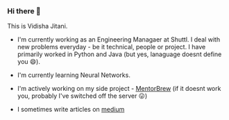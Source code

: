 ### Hi there 👋

This is Vidisha Jitani.

- I'm currently working as an Engineering Managaer at Shuttl. I deal with new problems everyday - be it technical, people or project.
I have primarily worked in Python and Java (but yes, lanaguage doesnt define you 😄).

- I'm currently learning Neural Networks. 

- I'm actively working on my side project - [MentorBrew](https://mentorbrew.com/) (if it doesnt work you, probably I've switched off the server 😛)

- I sometimes write articles on [medium](https://medium.com/@vidishajitani25)





<!--


- 🔭 I’m currently working on ...
- 🌱 I’m currently learning ...
- 👯 I’m looking to collaborate on ...
- 🤔 I’m looking for help with ...
- 💬 Ask me about ...
- 📫 How to reach me: ...
- 😄 Pronouns: ...
- ⚡ Fun fact: ...
-->
